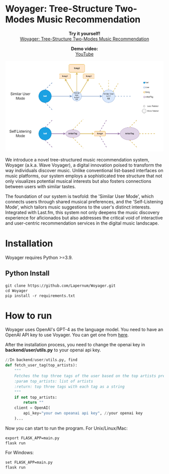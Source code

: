 # Woyager: Tree-Structure Two-Modes Music Recommendation
<p align="center">
  <b>Try it yourself!</b><br>
  <a href="http://52.91.131.179/">Woyager: Tree-Structure Two-Modes Music Recommendation</a> 
</p>

<p align="center">
  <b>Demo video:</b><br>
  <a href="https://youtu.be/edsCFcvh7aU">YouTube</a> 
</p>

![alt text](Images/TreeMusicRecommendation_structure_v1_white.png)

We introduce a novel tree-structured music recommendation system, Woyager (a.k.a. Wave Voyager), a digital innovation poised to transform the way individuals discover music. Unlike conventional list-based interfaces on music platforms, our system employs a sophisticated tree structure that not only visualizes potential musical interests but also fosters connections between users with similar tastes.

The foundation of our system is twofold: the 'Similar User Mode', which connects users through shared musical preferences, and the 'Self-Listening Mode', which tailors music suggestions to the user's distinct interests. Integrated with Last.fm, this system not only deepens the music discovery experience for aficionados but also addresses the critical void of interactive and user-centric recommendation services in the digital music landscape.

Installation
============
Woyager requires Python >=3.9.

Python Install
--------------
```
git clone https://github.com/Lapernum/Woyager.git
cd Woyager
pip install -r requirements.txt
```


How to run
===============
Woyager uses OpenAI's GPT-4 as the language model. You need to have an OpenAI API key to use Voyager. You
can get one from <a href="https://platform.openai.com/api-keys">here</a>.

After the installation process, you need to change the openai key in **backend/user/utils.py** to your openai api key.
```python
//In backend/user/utils.py, find
def fetch_user_tag(top_artists):
    """
    Fetches the top three tags of the user based on the top artists preference of a user
    :param top_artists: list of artists
    :return: top three tags with each tag as a string
    """
    if not top_artists:
        return ""
    client = OpenAI(
        api_key="your own opeanai api key", //your openai key
    )...
```
Now you can start to run the program.
For Unix/Linux/Mac:
```
export FLASK_APP=main.py
flask run
```
For Windows:
```
set FLASK_APP=main.py
flask run
```





